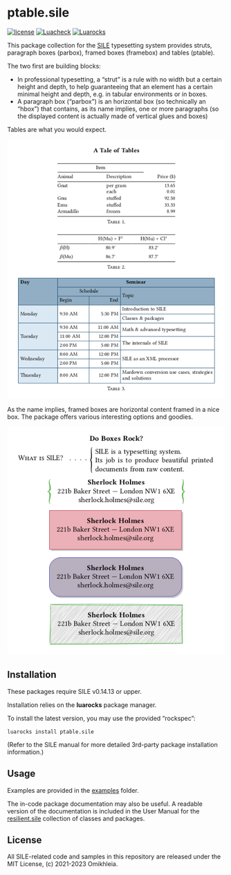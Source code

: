 # ptable.sile

[![license](https://img.shields.io/github/license/Omikhleia/ptable.sile?label=License)](LICENSE)
[![Luacheck](https://img.shields.io/github/actions/workflow/status/Omikhleia/ptable.sile/luacheck.yml?branch=main&label=Luacheck&logo=Lua)](https://github.com/Omikhleia/ptable.sile/actions?workflow=Luacheck)
[![Luarocks](https://img.shields.io/luarocks/v/Omikhleia/ptable.sile?label=Luarocks&logo=Lua)](https://luarocks.org/modules/Omikhleia/ptable.sile)

This package collection for the [SILE](https://github.com/sile-typesetter/sile) typesetting
system provides struts, paragraph boxes (parbox), framed boxes (framebox) and
tables (ptable).

The two first are building blocks:

- In professional typesetting, a “strut” is a rule with no width but a certain
  height and depth, to help guaranteeing that an element has a certain minimal
  height and depth, e.g. in tabular environments or in boxes.
- A paragraph box (“parbox”) is an horizontal box (so technically an “hbox”)
  that contains, as its name implies, one or more paragraphs (so the displayed
  content is actually made of vertical glues and boxes)

Tables are what you would expect.

![tables](tables.png "Table examples")

As the name implies, framed boxes are horizontal content framed in a nice
box. The package offers various interesting options and goodies.

![framed boxes](framebox.png "Framed box examples")

## Installation

These packages require SILE v0.14.13 or upper.

Installation relies on the **luarocks** package manager.

To install the latest version, you may use the provided “rockspec”:

```
luarocks install ptable.sile
```

(Refer to the SILE manual for more detailed 3rd-party package installation information.)

## Usage

Examples are provided in the [examples](./examples) folder.

The in-code package documentation may also be useful.
A readable version of the documentation is included in the User Manual for
the [resilient.sile](https://github.com/Omikhleia/resilient.sile) collection
of classes and packages.

## License

All SILE-related code and samples in this repository are released under the MIT License, (c) 2021-2023 Omikhleia.
